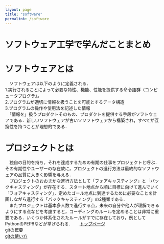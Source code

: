 ```yaml
---
layout: page
title: "software"
permalink: /software
---
```

# ソフトウェア工学で学んだことまとめ
# ソフトウェアとは
　ソフトウェアは以下のように定義される．  
1.実行されることによって必要な特性、機能、性能を提供する命令語群（コンピュータプログラム  
2.プログラムが適切に情報を扱うことを可能とするデータ構造    
3.プログラムの操作や使用法を記述した情報    
　「情報を」扱うプロダクトそのもの、プロダクトを提供する手段がソフトウェアである．新しいソフトウェアが古いソソフトウェアから構築され，すべてが互換性を持つことが理想的である．

# プロジェクトとは
　独自の目的を持ち，それを達成するための有期の仕事をプロジェクトと呼ぶ．その有期性やユーザーの存在故に，プロジェクトの進行方法は最終的なソフトウェアの品質に大きく影響を与える．  
　プロジェクトのおおまかな進行方法として「フォアキャスティング」と「バックキャスティング」が存在する．スタート地点から順に目標に向けて進んでいく「フォアキャスティング」，定めたゴール地点に到達するために必要なことを計画しながら進行する「バックキャスティング」の2種類である．  
　またプロジェクトは基本多人数で進行する点，未来の自分や他人が理解できるようにする点などを考慮すると，コーディングのルールを定めることは非常に重要である．いくつか体系化されたルールがすでに存在しており，例としてPythonのPEP8などが挙げられる．
　
[トップページ](\index)  
[gitの概要](\git-memo)  
[gitの使い方](\git-cheat)  